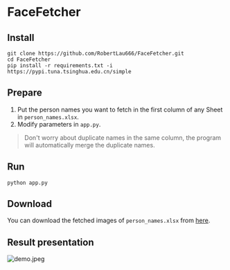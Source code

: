 # FaceFetcher
## Install
```
git clone https://github.com/RobertLau666/FaceFetcher.git
cd FaceFetcher
pip install -r requirements.txt -i https://pypi.tuna.tsinghua.edu.cn/simple
```
## Prepare
1. Put the person names you want to fetch in the first column of any Sheet in ```person_names.xlsx```.
2. Modify parameters in ```app.py```.
> Don't worry about duplicate names in the same column, the program will automatically merge the duplicate names.
## Run
```
python app.py
```
## Download
You can download the fetched images of ```person_names.xlsx``` from [here](https://drive.google.com/drive/folders/1JiR2HGW2DwlLVyxhAfPeI15_o-97nBC5?usp=sharing).
## Result presentation
![demo.jpeg](assets/demo_images/demo.webp)